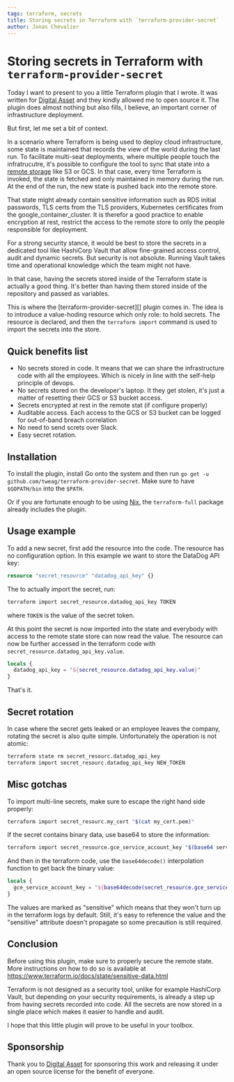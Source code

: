 ```yaml
---
tags: terraform, secrets
title: Storing secrets in Terraform with `terraform-provider-secret`
author: Jonas Chevalier
---
```


# Storing secrets in Terraform with `terraform-provider-secret`

Today I want to present to you a little Terraform plugin that I wrote. It was written for [Digital Asset][] and they kindly allowed me to open source it. The plugin does almost nothing but also fills, I believe, an important corner of infrastructure deployment.

But first, let me set a bit of context.

In a scenario where Terraform is being used to deploy cloud infrastructure, some state is maintained that records the view of the world during the last run. To facilitate multi-seat deployments, where multiple people touch the infratrucutre, it's possible to configure the tool to sync that state into a [remote storage](https://www.terraform.io/docs/state/remote.html) like S3 or GCS. In that case, every time Terraform is invoked, the state is fetched and only maintained in memory during the run. At the end of the run, the new state is pushed back into the remote store.

That state might already contain sensitive information such as RDS initial passwords, TLS certs from the TLS providers, Kubernetes certificates from the google_container_cluster. It is therefor a good practice to enable encryption at rest, restrict the access to the remote store to only the people responsible for deployment.

For a strong security stance, it would be best to store the secrets in a dedicated tool like HashiCorp Vault that allow fine-grained access control, audit and dynamic secrets. But security is not absolute. Running Vault takes time and operational knowledge which the team might not have.

In that case, having the secrets stored inside of the Terraform state is actually a good thing. It's better than having them stored inside of the repository and passed as variables.

This is where the [terraform-provider-secret][] plugin comes in. The idea is to introduce a value-hoding resource which only role: to hold secrets. The resource is declared, and then the `terraform import` command is used to import the secrets into the store.

## Quick benefits list

* No secrets stored in code. It means that we can share the infrastructure code with all the employees. Which is nicely in line with the self-help principle of devops.
* No secrets stored on the developer's laptop. It they get stolen, it's just a matter of resetting their GCS or S3 bucket access.
* Secrets encrypted at rest in the remote stat (if configure properly)
* Auditable access. Each access to the GCS or S3 bucket can be logged for out-of-band breach correlation
* No need to send screts over Slack.
* Easy secret rotation.

## Installation

To install the plugin, install Go onto the system and then run `go get -u github.com/tweag/terraform-provider-secret`. Make sure to have `$GOPATH/bin` into the `$PATH`.

Or if you are fortunate enough to be using [Nix][], the `terraform-full` package already includes the plugin.

## Usage example

To add a new secret, first add the resource into the code. The resource has no configuration option. In this example we want to store the DataDog API key:

```tf
resource "secret_resource" "datadog_api_key" {}
```

The to actually import the secret, run:

```sh
terraform import secret_resource.datadog_api_key TOKEN
```
where `TOKEN` is the value of the secret token.

At this point the secret is now imported into the state and everybody with access to the remote state store can now read the value. The resource can now be further accessed in the terraform code with `secret_resource.datadog_api_key.value`.

```tf
locals {
  datadog_api_key = "${secret_resource.datadog_api_key.value}"
}
```

That's it.

## Secret rotation

In case where the secret gets leaked or an employee leaves the company, rotating the secret is also quite simple. Unfortunately the operation is not atomic:

```sh
terraform state rm secret_resourc.datadog_api_key
terraform import secret_resourc.datadog_api_key NEW_TOKEN
```

## Misc gotchas

To import multi-line secrets, make sure to escape the right hand side properly:

```sh
terraform import secret_resourc.my_cert "$(cat my_cert.pem)"
```

If the secret contains binary data, use base64 to store the information:

```sh
terraform import secret_resource.gce_service_account_key "$(base64 service_account.key)"
```

And then in the terraform code, use the `base64decode()` interpolation function to get back the binary value:

```tf
locals {
  gce_service_account_key = "${base64decode(secret_resource.gce_service_account_key.value)}"
}
```

The values are marked as "sensitive" which means that they won't turn up in the terraform logs by default. Still, it's easy to reference the value and the "sensitive" attribute doesn't propagate so some precaution is still required.

## Conclusion

Before using this plugin, make sure to properly secure the remote state. More instructions on how to do so is available at https://www.terraform.io/docs/state/sensitive-data.html

Terraform is not designed as a security tool, unlike for example HashiCorp Vault, but depending on your security requirements, is already a step up from having secrets recorded into code. All the secrets are now stored in a single place which makes it easier to handle and audit.

I hope that this little plugin will prove to be useful in your toolbox.

## Sponsorship

Thank you to [Digital Asset][] for sponsoring this work and releasing it under an open source license for the benefit of everyone.


[Digital Asset]: https://digitalasset.com
[nix]: https://nixos.org/nix/
